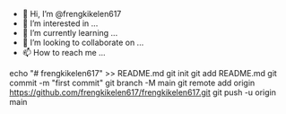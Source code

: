 - 👋 Hi, I’m @frengkikelen617
- 👀 I’m interested in ...
- 🌱 I’m currently learning ...
- 💞️ I’m looking to collaborate on ...
- 📫 How to reach me ...

<!---
frengkikelen617/frengkikelen617 is a ✨ special ✨ repository because its `README.md` (this file) appears on your GitHub profile.
You can click the Preview link to take a look at your changes.
--->
echo "# frengkikelen617" >> README.md
git init
git add README.md
git commit -m "first commit"
git branch -M main
git remote add origin https://github.com/frengkikelen617/frengkikelen617.git
git push -u origin main
